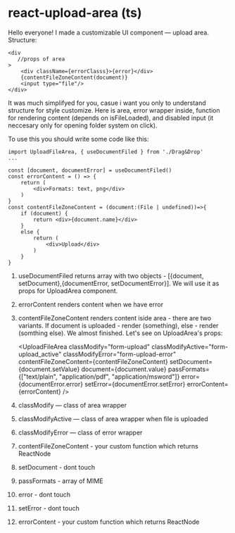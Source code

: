 # react-upload-area (ts)
Hello everyone!
I made a customizable UI component — upload area. 
Structure:


    <div 
       //props of area
    >
        <div className={errorClasss}>{error}</div>
        {contentFileZoneContent(document)}
        <input type="file"/>
    </div>
    
It was much simplifyed for you, casue i want you only to understand structure for style customize. Here is area, error wrapper inside, function for 
rendering content (depends on isFileLoaded), and disabled input (it neccesary only for opening folder system on click).

To use this you should write some code like this: 

    import UploadFileArea, { useDocumentFiled } from './Drag&Drop'
    ...
  
    const [document, documentError] = useDocumentFiled()
    const errorContent = () => {
        return (
            <div>Formats: text, png</div>
        )
    }
    const contentFileZoneContent = (document:(File | undefined))=>{
        if (document) {
            return <div>{document.name}</div>
        }
        else {
            return (
                <div>Upload</div>
            )
        }
    }
    
1. useDocumentFiled returns array with two objects - [{document, setDocument},{documentError, setDocumentError}]. We will use it as props for UploadArea component.
2. errorContent renders content when we have error
3. contentFileZoneContent renders content iside area - there are two variants. If document is uploaded - render (something), else - render (somthing else).
We almost finished. Let's see on UploadArea's props:

    <UploadFileArea
        classModify="form-upload"
        classModifyActive="form-upload_active"
        classModifyError="form-upload-error"
        contentFileZoneContent={contentFileZoneContent}
        setDocument={document.setValue}
        document={document.value}
        passFormats={["text/plain", "application/pdf", "application/msword"]}
        error={documentError.error}
        setError={documentError.setError}
        errorContent={errorContent}
      />
      
 1. classModify — class of area wrapper
 2. classModifyActive — class of area wrapper when file is uploaded
 3. classModifyError — class of error wrapper
 4. contentFileZoneContent - your custom function which returns ReactNode
 5. setDocument - dont touch
 6. passFormats - array of MIME
 7. error - dont touch
 8. setError - dont touch
 9. errorContent - your custom function which returns ReactNode
 
